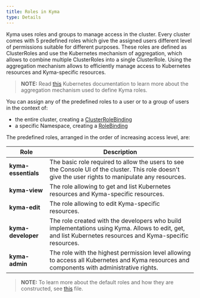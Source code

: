 ```yaml
---
title: Roles in Kyma
type: Details
---
```


Kyma uses roles and groups to manage access in the cluster. Every cluster comes with 5 predefined roles which give the assigned users different level of permissions suitable for different purposes.
These roles are defined as ClusterRoles and use the Kubernetes mechanism of aggregation, which allows to combine multiple ClusterRoles into a single ClusterRole. Using the aggregation mechanism allows to efficiently manage access to Kubernetes resources and Kyma-specific resources.

>**NOTE:** Read [this](https://kubernetes.io/docs/reference/access-authn-authz/rbac/#aggregated-clusterroles) Kubernetes documentation to learn more about the aggregation mechanism used to define Kyma roles.

You can assign any of the predefined roles to a user or to a group of users in the context of:  
  - the entire cluster, creating a [ClusterRoleBinding](https://kubernetes.io/docs/reference/access-authn-authz/rbac/#rolebinding-and-clusterrolebinding)
  - a specific Namespace, creating a [RoleBinding](https://kubernetes.io/docs/reference/access-authn-authz/rbac/#rolebinding-and-clusterrolebinding)

The predefined roles, arranged in the order of increasing access level, are:

| Role | Description |
| --- | --- |
| **kyma-essentials** | The basic role required to allow the users to see the Console UI of the cluster. This role doesn't give the user rights to manipulate any resources. |
| **kyma-view** | The role allowing to get and list Kubernetes resources and Kyma-specific resources. |
| **kyma-edit** | The role allowing to edit Kyma-specific resources.  |
| **kyma-developer** | The role created with the developers who build implementations using Kyma. Allows to edit, get, and list Kubernetes resources and Kyma-specific resources. |
| **kyma-admin** | The role with the highest permission level allowing to access all Kubernetes and Kyma resources and components with administrative rights. |

>**NOTE:** To learn more about the default roles and how they are constructed, see [this](https://github.com/kyma-project/kyma/blob/master/resources/core/charts/cluster-users/templates/rbac-roles.yaml) file.
